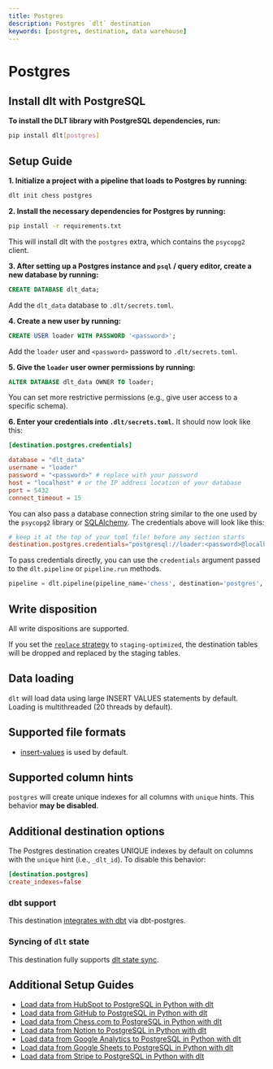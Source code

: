 ```yaml
---
title: Postgres
description: Postgres `dlt` destination
keywords: [postgres, destination, data warehouse]
---
```


# Postgres

## Install dlt with PostgreSQL
**To install the DLT library with PostgreSQL dependencies, run:**
```sh
pip install dlt[postgres]
```

## Setup Guide

**1. Initialize a project with a pipeline that loads to Postgres by running:**
```sh
dlt init chess postgres
```

**2. Install the necessary dependencies for Postgres by running:**
```sh
pip install -r requirements.txt
```
This will install dlt with the `postgres` extra, which contains the `psycopg2` client.

**3. After setting up a Postgres instance and `psql` / query editor, create a new database by running:**
```sql
CREATE DATABASE dlt_data;
```

Add the `dlt_data` database to `.dlt/secrets.toml`.

**4. Create a new user by running:**
```sql
CREATE USER loader WITH PASSWORD '<password>';
```

Add the `loader` user and `<password>` password to `.dlt/secrets.toml`.

**5. Give the `loader` user owner permissions by running:**
```sql
ALTER DATABASE dlt_data OWNER TO loader;
```

You can set more restrictive permissions (e.g., give user access to a specific schema).

**6. Enter your credentials into `.dlt/secrets.toml`.**
It should now look like this:
```toml
[destination.postgres.credentials]

database = "dlt_data"
username = "loader"
password = "<password>" # replace with your password
host = "localhost" # or the IP address location of your database
port = 5432
connect_timeout = 15
```

You can also pass a database connection string similar to the one used by the `psycopg2` library or [SQLAlchemy](https://docs.sqlalchemy.org/en/20/core/engines.html#postgresql). The credentials above will look like this:
```toml
# keep it at the top of your toml file! before any section starts
destination.postgres.credentials="postgresql://loader:<password>@localhost/dlt_data?connect_timeout=15"
```

To pass credentials directly, you can use the `credentials` argument passed to the `dlt.pipeline` or `pipeline.run` methods.
```py
pipeline = dlt.pipeline(pipeline_name='chess', destination='postgres', dataset_name='chess_data', credentials="postgresql://loader:<password>@localhost/dlt_data")
```

## Write disposition
All write dispositions are supported.

If you set the [`replace` strategy](../../general-usage/full-loading.md) to `staging-optimized`, the destination tables will be dropped and replaced by the staging tables.

## Data loading
`dlt` will load data using large INSERT VALUES statements by default. Loading is multithreaded (20 threads by default).

## Supported file formats
* [insert-values](../file-formats/insert-format.md) is used by default.

## Supported column hints
`postgres` will create unique indexes for all columns with `unique` hints. This behavior **may be disabled**.

## Additional destination options
The Postgres destination creates UNIQUE indexes by default on columns with the `unique` hint (i.e., `_dlt_id`). To disable this behavior:
```toml
[destination.postgres]
create_indexes=false
```

### dbt support
This destination [integrates with dbt](../transformations/dbt/dbt.md) via dbt-postgres.

### Syncing of `dlt` state
This destination fully supports [dlt state sync](../../general-usage/state#syncing-state-with-destination).

<!--@@@DLT_SNIPPET_START tuba::postgres-->
## Additional Setup Guides

- [Load data from HubSpot to PostgreSQL in Python with dlt](https://dlthub.com/docs/pipelines/hubspot/load-data-with-python-from-hubspot-to-postgres)
- [Load data from GitHub to PostgreSQL in Python with dlt](https://dlthub.com/docs/pipelines/github/load-data-with-python-from-github-to-postgres)
- [Load data from Chess.com to PostgreSQL in Python with dlt](https://dlthub.com/docs/pipelines/chess/load-data-with-python-from-chess-to-postgres)
- [Load data from Notion to PostgreSQL in Python with dlt](https://dlthub.com/docs/pipelines/notion/load-data-with-python-from-notion-to-postgres)
- [Load data from Google Analytics to PostgreSQL in Python with dlt](https://dlthub.com/docs/pipelines/google_analytics/load-data-with-python-from-google_analytics-to-postgres)
- [Load data from Google Sheets to PostgreSQL in Python with dlt](https://dlthub.com/docs/pipelines/google_sheets/load-data-with-python-from-google_sheets-to-postgres)
- [Load data from Stripe to PostgreSQL in Python with dlt](https://dlthub.com/docs/pipelines/stripe_analytics/load-data-with-python-from-stripe_analytics-to-postgres)
<!--@@@DLT_SNIPPET_END tuba::postgres-->
